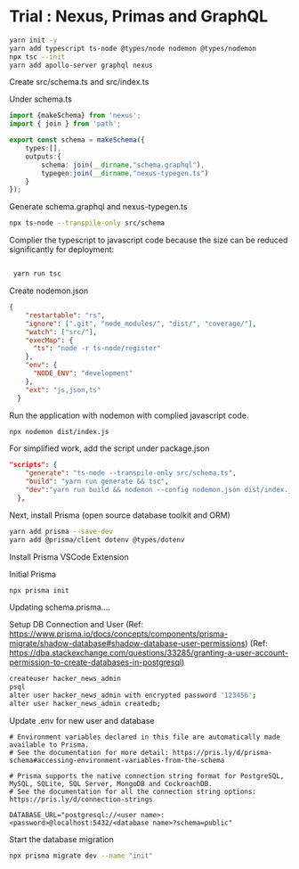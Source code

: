 # Trial : Nexus, Primas and GraphQL
```bash
yarn init -y
yarn add typescript ts-node @types/node nodemon @types/nodemon
npx tsc --init
yarn add apollo-server graphql nexus
```

Create src/schema.ts  and src/index.ts

Under schema.ts
```typescript
import {makeSchema} from 'nexus';
import { join } from 'path';

export const schema = makeSchema({
    types:[],
    outputs:{
        schema: join(__dirname,"schema.graphql"),
        typegen:join(__dirname,"nexus-typegen.ts")
    }
});
```

Generate schema.graphql and nexus-typegen.ts
```bash
npx ts-node --transpile-only src/schema
```


Complier the typescript to javascript code because the size can be reduced significantly for deployment:
```tsconfig.json

```

```bash
 yarn run tsc
```

Create nodemon.json
```json
{
    "restartable": "rs",
    "ignore": [".git", "node_modules/", "dist/", "coverage/"],
    "watch": ["src/"],
    "execMap": {
      "ts": "node -r ts-node/register"
    },
    "env": {
      "NODE_ENV": "development"
    },
    "ext": "js,json,ts"
  }
```

Run the application with nodemon with complied javascript code.
```bash
npx nodemon dist/index.js
```

For simplified work, add the script under package.json
```json
"scripts": {
    "generate": "ts-node --transpile-only src/schema.ts",
    "build": "yarn run generate && tsc",
    "dev":"yarn run build && nodemon --config nodemon.json dist/index.js"
  },
```

Next, install Prisma (open source database toolkit and ORM)
```bash
yarn add prisma --save-dev
yarn add @prisma/client dotenv @types/dotenv
```

Install Prisma VSCode Extension

Initial Prisma
```bash
npx prisma init
```

Updating schema.prisma....

Setup DB Connection and User
(Ref: https://www.prisma.io/docs/concepts/components/prisma-migrate/shadow-database#shadow-database-user-permissions)
(Ref: https://dba.stackexchange.com/questions/33285/granting-a-user-account-permission-to-create-databases-in-postgresql)
```bash
createuser hacker_news_admin
psql
alter user hacker_news_admin with encrypted password '123456';
alter user hacker_news_admin createdb;
```

Update .env for new user and database
```
# Environment variables declared in this file are automatically made available to Prisma.
# See the documentation for more detail: https://pris.ly/d/prisma-schema#accessing-environment-variables-from-the-schema

# Prisma supports the native connection string format for PostgreSQL, MySQL, SQLite, SQL Server, MongoDB and CockroachDB.
# See the documentation for all the connection string options: https://pris.ly/d/connection-strings

DATABASE_URL="postgresql://<user name>:<password>@localhost:5432/<database name>?schema=public"
```

Start the database migration
```bash
npx prisma migrate dev --name "init" 
```